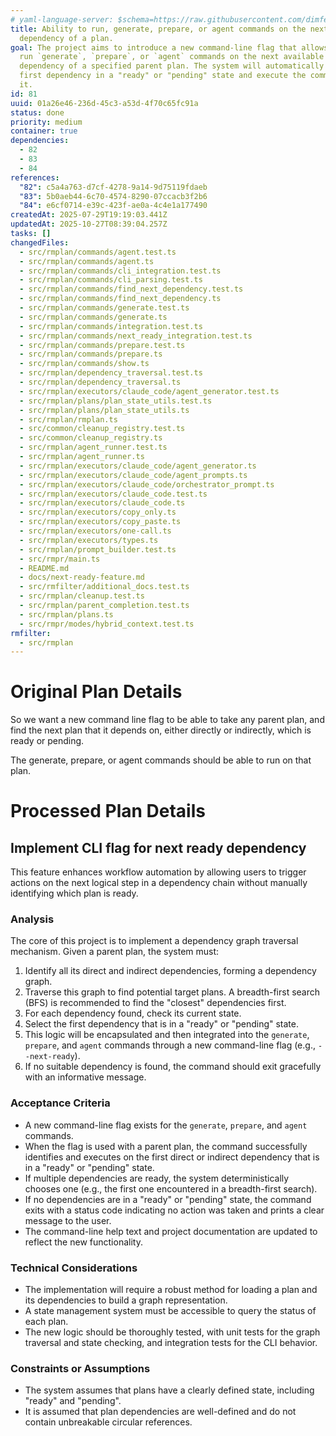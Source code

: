 ```yaml
---
# yaml-language-server: $schema=https://raw.githubusercontent.com/dimfeld/llmutils/main/schema/rmplan-plan-schema.json
title: Ability to run, generate, prepare, or agent commands on the next ready
  dependency of a plan.
goal: The project aims to introduce a new command-line flag that allows users to
  run `generate`, `prepare`, or `agent` commands on the next available
  dependency of a specified parent plan. The system will automatically find the
  first dependency in a "ready" or "pending" state and execute the command on
  it.
id: 81
uuid: 01a26e46-236d-45c3-a53d-4f70c65fc91a
status: done
priority: medium
container: true
dependencies:
  - 82
  - 83
  - 84
references:
  "82": c5a4a763-d7cf-4278-9a14-9d75119fdaeb
  "83": 5b0aeb44-6c70-4574-8290-07ccacb3f2b6
  "84": e6cf0714-e39c-423f-ae0a-4c4e1a177490
createdAt: 2025-07-29T19:19:03.441Z
updatedAt: 2025-10-27T08:39:04.257Z
tasks: []
changedFiles:
  - src/rmplan/commands/agent.test.ts
  - src/rmplan/commands/agent.ts
  - src/rmplan/commands/cli_integration.test.ts
  - src/rmplan/commands/cli_parsing.test.ts
  - src/rmplan/commands/find_next_dependency.test.ts
  - src/rmplan/commands/find_next_dependency.ts
  - src/rmplan/commands/generate.test.ts
  - src/rmplan/commands/generate.ts
  - src/rmplan/commands/integration.test.ts
  - src/rmplan/commands/next_ready_integration.test.ts
  - src/rmplan/commands/prepare.test.ts
  - src/rmplan/commands/prepare.ts
  - src/rmplan/commands/show.ts
  - src/rmplan/dependency_traversal.test.ts
  - src/rmplan/dependency_traversal.ts
  - src/rmplan/executors/claude_code/agent_generator.test.ts
  - src/rmplan/plans/plan_state_utils.test.ts
  - src/rmplan/plans/plan_state_utils.ts
  - src/rmplan/rmplan.ts
  - src/common/cleanup_registry.test.ts
  - src/common/cleanup_registry.ts
  - src/rmplan/agent_runner.test.ts
  - src/rmplan/agent_runner.ts
  - src/rmplan/executors/claude_code/agent_generator.ts
  - src/rmplan/executors/claude_code/agent_prompts.ts
  - src/rmplan/executors/claude_code/orchestrator_prompt.ts
  - src/rmplan/executors/claude_code.test.ts
  - src/rmplan/executors/claude_code.ts
  - src/rmplan/executors/copy_only.ts
  - src/rmplan/executors/copy_paste.ts
  - src/rmplan/executors/one-call.ts
  - src/rmplan/executors/types.ts
  - src/rmplan/prompt_builder.test.ts
  - src/rmpr/main.ts
  - README.md
  - docs/next-ready-feature.md
  - src/rmfilter/additional_docs.test.ts
  - src/rmplan/cleanup.test.ts
  - src/rmplan/parent_completion.test.ts
  - src/rmplan/plans.ts
  - src/rmpr/modes/hybrid_context.test.ts
rmfilter:
  - src/rmplan
---
```


# Original Plan Details

So we want a new command line flag to be able to take any parent plan, and find the next plan that it depends on, either directly or indirectly, which is ready or pending.

The generate, prepare, or agent commands should be able to run on that plan.

# Processed Plan Details

## Implement CLI flag for next ready dependency

This feature enhances workflow automation by allowing users to trigger actions on the next logical step in a dependency chain without manually identifying which plan is ready.

### Analysis
The core of this project is to implement a dependency graph traversal mechanism. Given a parent plan, the system must:
1.  Identify all its direct and indirect dependencies, forming a dependency graph.
2.  Traverse this graph to find potential target plans. A breadth-first search (BFS) is recommended to find the "closest" dependencies first.
3.  For each dependency found, check its current state.
4.  Select the first dependency that is in a "ready" or "pending" state.
5.  This logic will be encapsulated and then integrated into the `generate`, `prepare`, and `agent` commands through a new command-line flag (e.g., `--next-ready`).
6.  If no suitable dependency is found, the command should exit gracefully with an informative message.

### Acceptance Criteria
- A new command-line flag exists for the `generate`, `prepare`, and `agent` commands.
- When the flag is used with a parent plan, the command successfully identifies and executes on the first direct or indirect dependency that is in a "ready" or "pending" state.
- If multiple dependencies are ready, the system deterministically chooses one (e.g., the first one encountered in a breadth-first search).
- If no dependencies are in a "ready" or "pending" state, the command exits with a status code indicating no action was taken and prints a clear message to the user.
- The command-line help text and project documentation are updated to reflect the new functionality.

### Technical Considerations
- The implementation will require a robust method for loading a plan and its dependencies to build a graph representation.
- A state management system must be accessible to query the status of each plan.
- The new logic should be thoroughly tested, with unit tests for the graph traversal and state checking, and integration tests for the CLI behavior.

### Constraints or Assumptions
- The system assumes that plans have a clearly defined state, including "ready" and "pending".
- It is assumed that plan dependencies are well-defined and do not contain unbreakable circular references.
